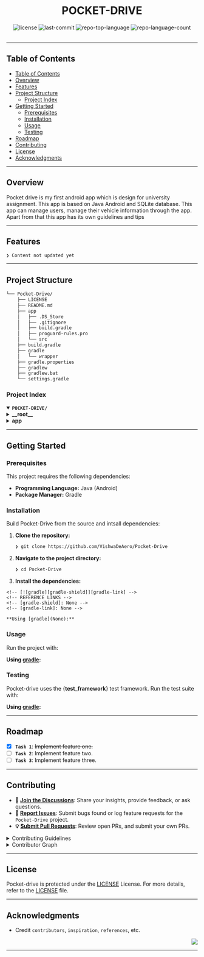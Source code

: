 <div id="top">

<!-- HEADER STYLE: CLASSIC -->
<div align="center">


# POCKET-DRIVE

<em></em>

<!-- BADGES -->
<img src="https://img.shields.io/github/license/VishwaDeAero/Pocket-Drive?style=default&logo=opensourceinitiative&logoColor=white&color=0080ff" alt="license">
<img src="https://img.shields.io/github/last-commit/VishwaDeAero/Pocket-Drive?style=default&logo=git&logoColor=white&color=0080ff" alt="last-commit">
<img src="https://img.shields.io/github/languages/top/VishwaDeAero/Pocket-Drive?style=default&color=0080ff" alt="repo-top-language">
<img src="https://img.shields.io/github/languages/count/VishwaDeAero/Pocket-Drive?style=default&color=0080ff" alt="repo-language-count">

<!-- default option, no dependency badges. -->


<!-- default option, no dependency badges. -->

</div>
<br>

---

## Table of Contents

- [Table of Contents](#table-of-contents)
- [Overview](#overview)
- [Features](#features)
- [Project Structure](#project-structure)
    - [Project Index](#project-index)
- [Getting Started](#getting-started)
    - [Prerequisites](#prerequisites)
    - [Installation](#installation)
    - [Usage](#usage)
    - [Testing](#testing)
- [Roadmap](#roadmap)
- [Contributing](#contributing)
- [License](#license)
- [Acknowledgments](#acknowledgments)

---

## Overview
Pocket drive is my first android app which is design for university assignment. This app is based on Java Android and SQLite database. This app can manage users, manage their vehicle information through the app. Apart from that this app has its own guidelines and tips


---

## Features

<code>❯ Content not updated yet</code>

---

## Project Structure

```sh
└── Pocket-Drive/
    ├── LICENSE
    ├── README.md
    ├── app
    │   ├── .DS_Store
    │   ├── .gitignore
    │   ├── build.gradle
    │   ├── proguard-rules.pro
    │   └── src
    ├── build.gradle
    ├── gradle
    │   └── wrapper
    ├── gradle.properties
    ├── gradlew
    ├── gradlew.bat
    └── settings.gradle
```

### Project Index

<details open>
	<summary><b><code>POCKET-DRIVE/</code></b></summary>
	<!-- __root__ Submodule -->
	<details>
		<summary><b>__root__</b></summary>
		<blockquote>
			<div class='directory-path' style='padding: 8px 0; color: #666;'>
				<code><b>⦿ __root__</b></code>
			<table style='width: 100%; border-collapse: collapse;'>
			<thead>
				<tr style='background-color: #f8f9fa;'>
					<th style='width: 30%; text-align: left; padding: 8px;'>File Name</th>
					<th style='text-align: left; padding: 8px;'>Summary</th>
				</tr>
			</thead>
				<tr style='border-bottom: 1px solid #eee;'>
					<td style='padding: 8px;'><b><a href='https://github.com/VishwaDeAero/Pocket-Drive/blob/master/LICENSE'>LICENSE</a></b></td>
					<td style='padding: 8px;'>Code>❯ Content not updated yet</code></td>
				</tr>
				<tr style='border-bottom: 1px solid #eee;'>
					<td style='padding: 8px;'><b><a href='https://github.com/VishwaDeAero/Pocket-Drive/blob/master/settings.gradle'>settings.gradle</a></b></td>
					<td style='padding: 8px;'>Code>❯ Content not updated yet</code></td>
				</tr>
				<tr style='border-bottom: 1px solid #eee;'>
					<td style='padding: 8px;'><b><a href='https://github.com/VishwaDeAero/Pocket-Drive/blob/master/gradlew.bat'>gradlew.bat</a></b></td>
					<td style='padding: 8px;'>Code>❯ Content not updated yet</code></td>
				</tr>
				<tr style='border-bottom: 1px solid #eee;'>
					<td style='padding: 8px;'><b><a href='https://github.com/VishwaDeAero/Pocket-Drive/blob/master/build.gradle'>build.gradle</a></b></td>
					<td style='padding: 8px;'>Code>❯ Content not updated yet</code></td>
				</tr>
			</table>
		</blockquote>
	</details>
	<!-- app Submodule -->
	<details>
		<summary><b>app</b></summary>
		<blockquote>
			<div class='directory-path' style='padding: 8px 0; color: #666;'>
				<code><b>⦿ app</b></code>
			<table style='width: 100%; border-collapse: collapse;'>
			<thead>
				<tr style='background-color: #f8f9fa;'>
					<th style='width: 30%; text-align: left; padding: 8px;'>File Name</th>
					<th style='text-align: left; padding: 8px;'>Summary</th>
				</tr>
			</thead>
				<tr style='border-bottom: 1px solid #eee;'>
					<td style='padding: 8px;'><b><a href='https://github.com/VishwaDeAero/Pocket-Drive/blob/master/app/build.gradle'>build.gradle</a></b></td>
					<td style='padding: 8px;'>Code>❯ Content not updated yet</code></td>
				</tr>
				<tr style='border-bottom: 1px solid #eee;'>
					<td style='padding: 8px;'><b><a href='https://github.com/VishwaDeAero/Pocket-Drive/blob/master/app/proguard-rules.pro'>proguard-rules.pro</a></b></td>
					<td style='padding: 8px;'>Code>❯ Content not updated yet</code></td>
				</tr>
			</table>
			<!-- src Submodule -->
			<details>
				<summary><b>src</b></summary>
				<blockquote>
					<div class='directory-path' style='padding: 8px 0; color: #666;'>
						<code><b>⦿ app.src</b></code>
					<!-- androidTest Submodule -->
					<details>
						<summary><b>androidTest</b></summary>
						<blockquote>
							<div class='directory-path' style='padding: 8px 0; color: #666;'>
								<code><b>⦿ app.src.androidTest</b></code>
							<!-- java Submodule -->
							<details>
								<summary><b>java</b></summary>
								<blockquote>
									<div class='directory-path' style='padding: 8px 0; color: #666;'>
										<code><b>⦿ app.src.androidTest.java</b></code>
									<!-- com Submodule -->
									<details>
										<summary><b>com</b></summary>
										<blockquote>
											<div class='directory-path' style='padding: 8px 0; color: #666;'>
												<code><b>⦿ app.src.androidTest.java.com</b></code>
											<!-- deaero Submodule -->
											<details>
												<summary><b>deaero</b></summary>
												<blockquote>
													<div class='directory-path' style='padding: 8px 0; color: #666;'>
														<code><b>⦿ app.src.androidTest.java.com.deaero</b></code>
													<!-- pocketdrive Submodule -->
													<details>
														<summary><b>pocketdrive</b></summary>
														<blockquote>
															<div class='directory-path' style='padding: 8px 0; color: #666;'>
																<code><b>⦿ app.src.androidTest.java.com.deaero.pocketdrive</b></code>
															<table style='width: 100%; border-collapse: collapse;'>
															<thead>
																<tr style='background-color: #f8f9fa;'>
																	<th style='width: 30%; text-align: left; padding: 8px;'>File Name</th>
																	<th style='text-align: left; padding: 8px;'>Summary</th>
																</tr>
															</thead>
																<tr style='border-bottom: 1px solid #eee;'>
																	<td style='padding: 8px;'><b><a href='https://github.com/VishwaDeAero/Pocket-Drive/blob/master/app/src/androidTest/java/com/deaero/pocketdrive/ExampleInstrumentedTest.java'>ExampleInstrumentedTest.java</a></b></td>
																	<td style='padding: 8px;'>Code>❯ Content not updated yet</code></td>
																</tr>
															</table>
														</blockquote>
													</details>
												</blockquote>
											</details>
										</blockquote>
									</details>
								</blockquote>
							</details>
						</blockquote>
					</details>
					<!-- debug Submodule -->
					<details>
						<summary><b>debug</b></summary>
						<blockquote>
							<div class='directory-path' style='padding: 8px 0; color: #666;'>
								<code><b>⦿ app.src.debug</b></code>
							<!-- res Submodule -->
							<details>
								<summary><b>res</b></summary>
								<blockquote>
									<div class='directory-path' style='padding: 8px 0; color: #666;'>
										<code><b>⦿ app.src.debug.res</b></code>
									<!-- mipmap-anydpi-v26 Submodule -->
									<details>
										<summary><b>mipmap-anydpi-v26</b></summary>
										<blockquote>
											<div class='directory-path' style='padding: 8px 0; color: #666;'>
												<code><b>⦿ app.src.debug.res.mipmap-anydpi-v26</b></code>
											<table style='width: 100%; border-collapse: collapse;'>
											<thead>
												<tr style='background-color: #f8f9fa;'>
													<th style='width: 30%; text-align: left; padding: 8px;'>File Name</th>
													<th style='text-align: left; padding: 8px;'>Summary</th>
												</tr>
											</thead>
												<tr style='border-bottom: 1px solid #eee;'>
													<td style='padding: 8px;'><b><a href='https://github.com/VishwaDeAero/Pocket-Drive/blob/master/app/src/debug/res/mipmap-anydpi-v26/ic_launcher.xml'>ic_launcher.xml</a></b></td>
													<td style='padding: 8px;'>Code>❯ Content not updated yet</code></td>
												</tr>
												<tr style='border-bottom: 1px solid #eee;'>
													<td style='padding: 8px;'><b><a href='https://github.com/VishwaDeAero/Pocket-Drive/blob/master/app/src/debug/res/mipmap-anydpi-v26/app_icon.xml'>app_icon.xml</a></b></td>
													<td style='padding: 8px;'>Code>❯ Content not updated yet</code></td>
												</tr>
												<tr style='border-bottom: 1px solid #eee;'>
													<td style='padding: 8px;'><b><a href='https://github.com/VishwaDeAero/Pocket-Drive/blob/master/app/src/debug/res/mipmap-anydpi-v26/ic_launcher_round.xml'>ic_launcher_round.xml</a></b></td>
													<td style='padding: 8px;'>Code>❯ Content not updated yet</code></td>
												</tr>
												<tr style='border-bottom: 1px solid #eee;'>
													<td style='padding: 8px;'><b><a href='https://github.com/VishwaDeAero/Pocket-Drive/blob/master/app/src/debug/res/mipmap-anydpi-v26/app_icon_round.xml'>app_icon_round.xml</a></b></td>
													<td style='padding: 8px;'>Code>❯ Content not updated yet</code></td>
												</tr>
											</table>
										</blockquote>
									</details>
									<!-- values Submodule -->
									<details>
										<summary><b>values</b></summary>
										<blockquote>
											<div class='directory-path' style='padding: 8px 0; color: #666;'>
												<code><b>⦿ app.src.debug.res.values</b></code>
											<table style='width: 100%; border-collapse: collapse;'>
											<thead>
												<tr style='background-color: #f8f9fa;'>
													<th style='width: 30%; text-align: left; padding: 8px;'>File Name</th>
													<th style='text-align: left; padding: 8px;'>Summary</th>
												</tr>
											</thead>
												<tr style='border-bottom: 1px solid #eee;'>
													<td style='padding: 8px;'><b><a href='https://github.com/VishwaDeAero/Pocket-Drive/blob/master/app/src/debug/res/values/ic_launcher_background.xml'>ic_launcher_background.xml</a></b></td>
													<td style='padding: 8px;'>Code>❯ Content not updated yet</code></td>
												</tr>
												<tr style='border-bottom: 1px solid #eee;'>
													<td style='padding: 8px;'><b><a href='https://github.com/VishwaDeAero/Pocket-Drive/blob/master/app/src/debug/res/values/app_icon_background.xml'>app_icon_background.xml</a></b></td>
													<td style='padding: 8px;'>Code>❯ Content not updated yet</code></td>
												</tr>
											</table>
										</blockquote>
									</details>
								</blockquote>
							</details>
						</blockquote>
					</details>
					<!-- main Submodule -->
					<details>
						<summary><b>main</b></summary>
						<blockquote>
							<div class='directory-path' style='padding: 8px 0; color: #666;'>
								<code><b>⦿ app.src.main</b></code>
							<table style='width: 100%; border-collapse: collapse;'>
							<thead>
								<tr style='background-color: #f8f9fa;'>
									<th style='width: 30%; text-align: left; padding: 8px;'>File Name</th>
									<th style='text-align: left; padding: 8px;'>Summary</th>
								</tr>
							</thead>
								<tr style='border-bottom: 1px solid #eee;'>
									<td style='padding: 8px;'><b><a href='https://github.com/VishwaDeAero/Pocket-Drive/blob/master/app/src/main/AndroidManifest.xml'>AndroidManifest.xml</a></b></td>
									<td style='padding: 8px;'>Code>❯ Content not updated yet</code></td>
								</tr>
							</table>
							<!-- java Submodule -->
							<details>
								<summary><b>java</b></summary>
								<blockquote>
									<div class='directory-path' style='padding: 8px 0; color: #666;'>
										<code><b>⦿ app.src.main.java</b></code>
									<!-- com Submodule -->
									<details>
										<summary><b>com</b></summary>
										<blockquote>
											<div class='directory-path' style='padding: 8px 0; color: #666;'>
												<code><b>⦿ app.src.main.java.com</b></code>
											<!-- deaero Submodule -->
											<details>
												<summary><b>deaero</b></summary>
												<blockquote>
													<div class='directory-path' style='padding: 8px 0; color: #666;'>
														<code><b>⦿ app.src.main.java.com.deaero</b></code>
													<!-- pocketdrive Submodule -->
													<details>
														<summary><b>pocketdrive</b></summary>
														<blockquote>
															<div class='directory-path' style='padding: 8px 0; color: #666;'>
																<code><b>⦿ app.src.main.java.com.deaero.pocketdrive</b></code>
															<table style='width: 100%; border-collapse: collapse;'>
															<thead>
																<tr style='background-color: #f8f9fa;'>
																	<th style='width: 30%; text-align: left; padding: 8px;'>File Name</th>
																	<th style='text-align: left; padding: 8px;'>Summary</th>
																</tr>
															</thead>
																<tr style='border-bottom: 1px solid #eee;'>
																	<td style='padding: 8px;'><b><a href='https://github.com/VishwaDeAero/Pocket-Drive/blob/master/app/src/main/java/com/deaero/pocketdrive/MotorCycleGuide.java'>MotorCycleGuide.java</a></b></td>
																	<td style='padding: 8px;'>Code>❯ Content not updated yet</code></td>
																</tr>
																<tr style='border-bottom: 1px solid #eee;'>
																	<td style='padding: 8px;'><b><a href='https://github.com/VishwaDeAero/Pocket-Drive/blob/master/app/src/main/java/com/deaero/pocketdrive/AddVehicle.java'>AddVehicle.java</a></b></td>
																	<td style='padding: 8px;'>Code>❯ Content not updated yet</code></td>
																</tr>
																<tr style='border-bottom: 1px solid #eee;'>
																	<td style='padding: 8px;'><b><a href='https://github.com/VishwaDeAero/Pocket-Drive/blob/master/app/src/main/java/com/deaero/pocketdrive/MyRecords.java'>MyRecords.java</a></b></td>
																	<td style='padding: 8px;'>Code>❯ Content not updated yet</code></td>
																</tr>
																<tr style='border-bottom: 1px solid #eee;'>
																	<td style='padding: 8px;'><b><a href='https://github.com/VishwaDeAero/Pocket-Drive/blob/master/app/src/main/java/com/deaero/pocketdrive/MyDatabaseHelper.java'>MyDatabaseHelper.java</a></b></td>
																	<td style='padding: 8px;'>Code>❯ Content not updated yet</code></td>
																</tr>
																<tr style='border-bottom: 1px solid #eee;'>
																	<td style='padding: 8px;'><b><a href='https://github.com/VishwaDeAero/Pocket-Drive/blob/master/app/src/main/java/com/deaero/pocketdrive/AddInsurance.java'>AddInsurance.java</a></b></td>
																	<td style='padding: 8px;'>Code>❯ Content not updated yet</code></td>
																</tr>
																<tr style='border-bottom: 1px solid #eee;'>
																	<td style='padding: 8px;'><b><a href='https://github.com/VishwaDeAero/Pocket-Drive/blob/master/app/src/main/java/com/deaero/pocketdrive/CarGuide.java'>CarGuide.java</a></b></td>
																	<td style='padding: 8px;'>Code>❯ Content not updated yet</code></td>
																</tr>
																<tr style='border-bottom: 1px solid #eee;'>
																	<td style='padding: 8px;'><b><a href='https://github.com/VishwaDeAero/Pocket-Drive/blob/master/app/src/main/java/com/deaero/pocketdrive/AddService.java'>AddService.java</a></b></td>
																	<td style='padding: 8px;'>Code>❯ Content not updated yet</code></td>
																</tr>
																<tr style='border-bottom: 1px solid #eee;'>
																	<td style='padding: 8px;'><b><a href='https://github.com/VishwaDeAero/Pocket-Drive/blob/master/app/src/main/java/com/deaero/pocketdrive/VehicleMenu.java'>VehicleMenu.java</a></b></td>
																	<td style='padding: 8px;'>Code>❯ Content not updated yet</code></td>
																</tr>
																<tr style='border-bottom: 1px solid #eee;'>
																	<td style='padding: 8px;'><b><a href='https://github.com/VishwaDeAero/Pocket-Drive/blob/master/app/src/main/java/com/deaero/pocketdrive/AddLicense.java'>AddLicense.java</a></b></td>
																	<td style='padding: 8px;'>Code>❯ Content not updated yet</code></td>
																</tr>
																<tr style='border-bottom: 1px solid #eee;'>
																	<td style='padding: 8px;'><b><a href='https://github.com/VishwaDeAero/Pocket-Drive/blob/master/app/src/main/java/com/deaero/pocketdrive/CustomAdapter.java'>CustomAdapter.java</a></b></td>
																	<td style='padding: 8px;'>Code>❯ Content not updated yet</code></td>
																</tr>
																<tr style='border-bottom: 1px solid #eee;'>
																	<td style='padding: 8px;'><b><a href='https://github.com/VishwaDeAero/Pocket-Drive/blob/master/app/src/main/java/com/deaero/pocketdrive/MainActivity.java'>MainActivity.java</a></b></td>
																	<td style='padding: 8px;'>Code>❯ Content not updated yet</code></td>
																</tr>
															</table>
														</blockquote>
													</details>
												</blockquote>
											</details>
										</blockquote>
									</details>
								</blockquote>
							</details>
							<!-- res Submodule -->
							<details>
								<summary><b>res</b></summary>
								<blockquote>
									<div class='directory-path' style='padding: 8px 0; color: #666;'>
										<code><b>⦿ app.src.main.res</b></code>
									<!-- menu Submodule -->
									<details>
										<summary><b>menu</b></summary>
										<blockquote>
											<div class='directory-path' style='padding: 8px 0; color: #666;'>
												<code><b>⦿ app.src.main.res.menu</b></code>
											<table style='width: 100%; border-collapse: collapse;'>
											<thead>
												<tr style='background-color: #f8f9fa;'>
													<th style='width: 30%; text-align: left; padding: 8px;'>File Name</th>
													<th style='text-align: left; padding: 8px;'>Summary</th>
												</tr>
											</thead>
												<tr style='border-bottom: 1px solid #eee;'>
													<td style='padding: 8px;'><b><a href='https://github.com/VishwaDeAero/Pocket-Drive/blob/master/app/src/main/res/menu/menu_motor_cycle_guide.xml'>menu_motor_cycle_guide.xml</a></b></td>
													<td style='padding: 8px;'>Code>❯ Content not updated yet</code></td>
												</tr>
											</table>
										</blockquote>
									</details>
									<!-- values-w600dp Submodule -->
									<details>
										<summary><b>values-w600dp</b></summary>
										<blockquote>
											<div class='directory-path' style='padding: 8px 0; color: #666;'>
												<code><b>⦿ app.src.main.res.values-w600dp</b></code>
											<table style='width: 100%; border-collapse: collapse;'>
											<thead>
												<tr style='background-color: #f8f9fa;'>
													<th style='width: 30%; text-align: left; padding: 8px;'>File Name</th>
													<th style='text-align: left; padding: 8px;'>Summary</th>
												</tr>
											</thead>
												<tr style='border-bottom: 1px solid #eee;'>
													<td style='padding: 8px;'><b><a href='https://github.com/VishwaDeAero/Pocket-Drive/blob/master/app/src/main/res/values-w600dp/dimens.xml'>dimens.xml</a></b></td>
													<td style='padding: 8px;'>Code>❯ Content not updated yet</code></td>
												</tr>
											</table>
										</blockquote>
									</details>
									<!-- mipmap-anydpi-v26 Submodule -->
									<details>
										<summary><b>mipmap-anydpi-v26</b></summary>
										<blockquote>
											<div class='directory-path' style='padding: 8px 0; color: #666;'>
												<code><b>⦿ app.src.main.res.mipmap-anydpi-v26</b></code>
											<table style='width: 100%; border-collapse: collapse;'>
											<thead>
												<tr style='background-color: #f8f9fa;'>
													<th style='width: 30%; text-align: left; padding: 8px;'>File Name</th>
													<th style='text-align: left; padding: 8px;'>Summary</th>
												</tr>
											</thead>
												<tr style='border-bottom: 1px solid #eee;'>
													<td style='padding: 8px;'><b><a href='https://github.com/VishwaDeAero/Pocket-Drive/blob/master/app/src/main/res/mipmap-anydpi-v26/ic_launcher.xml'>ic_launcher.xml</a></b></td>
													<td style='padding: 8px;'>Code>❯ Content not updated yet</code></td>
												</tr>
												<tr style='border-bottom: 1px solid #eee;'>
													<td style='padding: 8px;'><b><a href='https://github.com/VishwaDeAero/Pocket-Drive/blob/master/app/src/main/res/mipmap-anydpi-v26/ic_launcher_round.xml'>ic_launcher_round.xml</a></b></td>
													<td style='padding: 8px;'>Code>❯ Content not updated yet</code></td>
												</tr>
											</table>
										</blockquote>
									</details>
									<!-- drawable Submodule -->
									<details>
										<summary><b>drawable</b></summary>
										<blockquote>
											<div class='directory-path' style='padding: 8px 0; color: #666;'>
												<code><b>⦿ app.src.main.res.drawable</b></code>
											<table style='width: 100%; border-collapse: collapse;'>
											<thead>
												<tr style='background-color: #f8f9fa;'>
													<th style='width: 30%; text-align: left; padding: 8px;'>File Name</th>
													<th style='text-align: left; padding: 8px;'>Summary</th>
												</tr>
											</thead>
												<tr style='border-bottom: 1px solid #eee;'>
													<td style='padding: 8px;'><b><a href='https://github.com/VishwaDeAero/Pocket-Drive/blob/master/app/src/main/res/drawable/ic_baseline_add_24.xml'>ic_baseline_add_24.xml</a></b></td>
													<td style='padding: 8px;'>Code>❯ Content not updated yet</code></td>
												</tr>
											</table>
										</blockquote>
									</details>
									<!-- values-w1240dp Submodule -->
									<details>
										<summary><b>values-w1240dp</b></summary>
										<blockquote>
											<div class='directory-path' style='padding: 8px 0; color: #666;'>
												<code><b>⦿ app.src.main.res.values-w1240dp</b></code>
											<table style='width: 100%; border-collapse: collapse;'>
											<thead>
												<tr style='background-color: #f8f9fa;'>
													<th style='width: 30%; text-align: left; padding: 8px;'>File Name</th>
													<th style='text-align: left; padding: 8px;'>Summary</th>
												</tr>
											</thead>
												<tr style='border-bottom: 1px solid #eee;'>
													<td style='padding: 8px;'><b><a href='https://github.com/VishwaDeAero/Pocket-Drive/blob/master/app/src/main/res/values-w1240dp/dimens.xml'>dimens.xml</a></b></td>
													<td style='padding: 8px;'>Code>❯ Content not updated yet</code></td>
												</tr>
											</table>
										</blockquote>
									</details>
									<!-- xml Submodule -->
									<details>
										<summary><b>xml</b></summary>
										<blockquote>
											<div class='directory-path' style='padding: 8px 0; color: #666;'>
												<code><b>⦿ app.src.main.res.xml</b></code>
											<table style='width: 100%; border-collapse: collapse;'>
											<thead>
												<tr style='background-color: #f8f9fa;'>
													<th style='width: 30%; text-align: left; padding: 8px;'>File Name</th>
													<th style='text-align: left; padding: 8px;'>Summary</th>
												</tr>
											</thead>
												<tr style='border-bottom: 1px solid #eee;'>
													<td style='padding: 8px;'><b><a href='https://github.com/VishwaDeAero/Pocket-Drive/blob/master/app/src/main/res/xml/data_extraction_rules.xml'>data_extraction_rules.xml</a></b></td>
													<td style='padding: 8px;'>Code>❯ Content not updated yet</code></td>
												</tr>
												<tr style='border-bottom: 1px solid #eee;'>
													<td style='padding: 8px;'><b><a href='https://github.com/VishwaDeAero/Pocket-Drive/blob/master/app/src/main/res/xml/backup_rules.xml'>backup_rules.xml</a></b></td>
													<td style='padding: 8px;'>Code>❯ Content not updated yet</code></td>
												</tr>
											</table>
										</blockquote>
									</details>
									<!-- values Submodule -->
									<details>
										<summary><b>values</b></summary>
										<blockquote>
											<div class='directory-path' style='padding: 8px 0; color: #666;'>
												<code><b>⦿ app.src.main.res.values</b></code>
											<table style='width: 100%; border-collapse: collapse;'>
											<thead>
												<tr style='background-color: #f8f9fa;'>
													<th style='width: 30%; text-align: left; padding: 8px;'>File Name</th>
													<th style='text-align: left; padding: 8px;'>Summary</th>
												</tr>
											</thead>
												<tr style='border-bottom: 1px solid #eee;'>
													<td style='padding: 8px;'><b><a href='https://github.com/VishwaDeAero/Pocket-Drive/blob/master/app/src/main/res/values/strings.xml'>strings.xml</a></b></td>
													<td style='padding: 8px;'>Code>❯ Content not updated yet</code></td>
												</tr>
												<tr style='border-bottom: 1px solid #eee;'>
													<td style='padding: 8px;'><b><a href='https://github.com/VishwaDeAero/Pocket-Drive/blob/master/app/src/main/res/values/dimens.xml'>dimens.xml</a></b></td>
													<td style='padding: 8px;'>Code>❯ Content not updated yet</code></td>
												</tr>
												<tr style='border-bottom: 1px solid #eee;'>
													<td style='padding: 8px;'><b><a href='https://github.com/VishwaDeAero/Pocket-Drive/blob/master/app/src/main/res/values/themes.xml'>themes.xml</a></b></td>
													<td style='padding: 8px;'>Code>❯ Content not updated yet</code></td>
												</tr>
												<tr style='border-bottom: 1px solid #eee;'>
													<td style='padding: 8px;'><b><a href='https://github.com/VishwaDeAero/Pocket-Drive/blob/master/app/src/main/res/values/colors.xml'>colors.xml</a></b></td>
													<td style='padding: 8px;'>Code>❯ Content not updated yet</code></td>
												</tr>
											</table>
										</blockquote>
									</details>
									<!-- values-land Submodule -->
									<details>
										<summary><b>values-land</b></summary>
										<blockquote>
											<div class='directory-path' style='padding: 8px 0; color: #666;'>
												<code><b>⦿ app.src.main.res.values-land</b></code>
											<table style='width: 100%; border-collapse: collapse;'>
											<thead>
												<tr style='background-color: #f8f9fa;'>
													<th style='width: 30%; text-align: left; padding: 8px;'>File Name</th>
													<th style='text-align: left; padding: 8px;'>Summary</th>
												</tr>
											</thead>
												<tr style='border-bottom: 1px solid #eee;'>
													<td style='padding: 8px;'><b><a href='https://github.com/VishwaDeAero/Pocket-Drive/blob/master/app/src/main/res/values-land/dimens.xml'>dimens.xml</a></b></td>
													<td style='padding: 8px;'>Code>❯ Content not updated yet</code></td>
												</tr>
											</table>
										</blockquote>
									</details>
									<!-- values-night Submodule -->
									<details>
										<summary><b>values-night</b></summary>
										<blockquote>
											<div class='directory-path' style='padding: 8px 0; color: #666;'>
												<code><b>⦿ app.src.main.res.values-night</b></code>
											<table style='width: 100%; border-collapse: collapse;'>
											<thead>
												<tr style='background-color: #f8f9fa;'>
													<th style='width: 30%; text-align: left; padding: 8px;'>File Name</th>
													<th style='text-align: left; padding: 8px;'>Summary</th>
												</tr>
											</thead>
												<tr style='border-bottom: 1px solid #eee;'>
													<td style='padding: 8px;'><b><a href='https://github.com/VishwaDeAero/Pocket-Drive/blob/master/app/src/main/res/values-night/themes.xml'>themes.xml</a></b></td>
													<td style='padding: 8px;'>Code>❯ Content not updated yet</code></td>
												</tr>
											</table>
										</blockquote>
									</details>
									<!-- layout Submodule -->
									<details>
										<summary><b>layout</b></summary>
										<blockquote>
											<div class='directory-path' style='padding: 8px 0; color: #666;'>
												<code><b>⦿ app.src.main.res.layout</b></code>
											<table style='width: 100%; border-collapse: collapse;'>
											<thead>
												<tr style='background-color: #f8f9fa;'>
													<th style='width: 30%; text-align: left; padding: 8px;'>File Name</th>
													<th style='text-align: left; padding: 8px;'>Summary</th>
												</tr>
											</thead>
												<tr style='border-bottom: 1px solid #eee;'>
													<td style='padding: 8px;'><b><a href='https://github.com/VishwaDeAero/Pocket-Drive/blob/master/app/src/main/res/layout/add_vehicle.xml'>add_vehicle.xml</a></b></td>
													<td style='padding: 8px;'>Code>❯ Content not updated yet</code></td>
												</tr>
												<tr style='border-bottom: 1px solid #eee;'>
													<td style='padding: 8px;'><b><a href='https://github.com/VishwaDeAero/Pocket-Drive/blob/master/app/src/main/res/layout/add_insurance.xml'>add_insurance.xml</a></b></td>
													<td style='padding: 8px;'>Code>❯ Content not updated yet</code></td>
												</tr>
												<tr style='border-bottom: 1px solid #eee;'>
													<td style='padding: 8px;'><b><a href='https://github.com/VishwaDeAero/Pocket-Drive/blob/master/app/src/main/res/layout/vehicle_btn.xml'>vehicle_btn.xml</a></b></td>
													<td style='padding: 8px;'>Code>❯ Content not updated yet</code></td>
												</tr>
												<tr style='border-bottom: 1px solid #eee;'>
													<td style='padding: 8px;'><b><a href='https://github.com/VishwaDeAero/Pocket-Drive/blob/master/app/src/main/res/layout/motor_cycle_guide.xml'>motor_cycle_guide.xml</a></b></td>
													<td style='padding: 8px;'>Code>❯ Content not updated yet</code></td>
												</tr>
												<tr style='border-bottom: 1px solid #eee;'>
													<td style='padding: 8px;'><b><a href='https://github.com/VishwaDeAero/Pocket-Drive/blob/master/app/src/main/res/layout/add_service.xml'>add_service.xml</a></b></td>
													<td style='padding: 8px;'>Code>❯ Content not updated yet</code></td>
												</tr>
												<tr style='border-bottom: 1px solid #eee;'>
													<td style='padding: 8px;'><b><a href='https://github.com/VishwaDeAero/Pocket-Drive/blob/master/app/src/main/res/layout/vehicle_menu.xml'>vehicle_menu.xml</a></b></td>
													<td style='padding: 8px;'>Code>❯ Content not updated yet</code></td>
												</tr>
												<tr style='border-bottom: 1px solid #eee;'>
													<td style='padding: 8px;'><b><a href='https://github.com/VishwaDeAero/Pocket-Drive/blob/master/app/src/main/res/layout/activity_main.xml'>activity_main.xml</a></b></td>
													<td style='padding: 8px;'>Code>❯ Content not updated yet</code></td>
												</tr>
												<tr style='border-bottom: 1px solid #eee;'>
													<td style='padding: 8px;'><b><a href='https://github.com/VishwaDeAero/Pocket-Drive/blob/master/app/src/main/res/layout/add_license.xml'>add_license.xml</a></b></td>
													<td style='padding: 8px;'>Code>❯ Content not updated yet</code></td>
												</tr>
												<tr style='border-bottom: 1px solid #eee;'>
													<td style='padding: 8px;'><b><a href='https://github.com/VishwaDeAero/Pocket-Drive/blob/master/app/src/main/res/layout/car_guide.xml'>car_guide.xml</a></b></td>
													<td style='padding: 8px;'>Code>❯ Content not updated yet</code></td>
												</tr>
												<tr style='border-bottom: 1px solid #eee;'>
													<td style='padding: 8px;'><b><a href='https://github.com/VishwaDeAero/Pocket-Drive/blob/master/app/src/main/res/layout/my_records.xml'>my_records.xml</a></b></td>
													<td style='padding: 8px;'>Code>❯ Content not updated yet</code></td>
												</tr>
											</table>
										</blockquote>
									</details>
								</blockquote>
							</details>
						</blockquote>
					</details>
					<!-- test Submodule -->
					<details>
						<summary><b>test</b></summary>
						<blockquote>
							<div class='directory-path' style='padding: 8px 0; color: #666;'>
								<code><b>⦿ app.src.test</b></code>
							<!-- java Submodule -->
							<details>
								<summary><b>java</b></summary>
								<blockquote>
									<div class='directory-path' style='padding: 8px 0; color: #666;'>
										<code><b>⦿ app.src.test.java</b></code>
									<!-- com Submodule -->
									<details>
										<summary><b>com</b></summary>
										<blockquote>
											<div class='directory-path' style='padding: 8px 0; color: #666;'>
												<code><b>⦿ app.src.test.java.com</b></code>
											<!-- deaero Submodule -->
											<details>
												<summary><b>deaero</b></summary>
												<blockquote>
													<div class='directory-path' style='padding: 8px 0; color: #666;'>
														<code><b>⦿ app.src.test.java.com.deaero</b></code>
													<!-- pocketdrive Submodule -->
													<details>
														<summary><b>pocketdrive</b></summary>
														<blockquote>
															<div class='directory-path' style='padding: 8px 0; color: #666;'>
																<code><b>⦿ app.src.test.java.com.deaero.pocketdrive</b></code>
															<table style='width: 100%; border-collapse: collapse;'>
															<thead>
																<tr style='background-color: #f8f9fa;'>
																	<th style='width: 30%; text-align: left; padding: 8px;'>File Name</th>
																	<th style='text-align: left; padding: 8px;'>Summary</th>
																</tr>
															</thead>
																<tr style='border-bottom: 1px solid #eee;'>
																	<td style='padding: 8px;'><b><a href='https://github.com/VishwaDeAero/Pocket-Drive/blob/master/app/src/test/java/com/deaero/pocketdrive/ExampleUnitTest.java'>ExampleUnitTest.java</a></b></td>
																	<td style='padding: 8px;'>Code>❯ Content not updated yet</code></td>
																</tr>
															</table>
														</blockquote>
													</details>
												</blockquote>
											</details>
										</blockquote>
									</details>
								</blockquote>
							</details>
						</blockquote>
					</details>
				</blockquote>
			</details>
		</blockquote>
	</details>
</details>

---

## Getting Started

### Prerequisites

This project requires the following dependencies:

- **Programming Language:** Java (Android)
- **Package Manager:** Gradle

### Installation

Build Pocket-Drive from the source and intsall dependencies:

1. **Clone the repository:**

    ```sh
    ❯ git clone https://github.com/VishwaDeAero/Pocket-Drive
    ```

2. **Navigate to the project directory:**

    ```sh
    ❯ cd Pocket-Drive
    ```

3. **Install the dependencies:**

<!-- SHIELDS BADGE CURRENTLY DISABLED -->
	<!-- [![gradle][gradle-shield]][gradle-link] -->
	<!-- REFERENCE LINKS -->
	<!-- [gradle-shield]: None -->
	<!-- [gradle-link]: None -->

	**Using [gradle](None):**


### Usage

Run the project with:

**Using [gradle](None):**

### Testing

Pocket-drive uses the {__test_framework__} test framework. Run the test suite with:

**Using [gradle](None):**

---

## Roadmap

- [X] **`Task 1`**: <strike>Implement feature one.</strike>
- [ ] **`Task 2`**: Implement feature two.
- [ ] **`Task 3`**: Implement feature three.

---

## Contributing

- **💬 [Join the Discussions](https://github.com/VishwaDeAero/Pocket-Drive/discussions)**: Share your insights, provide feedback, or ask questions.
- **🐛 [Report Issues](https://github.com/VishwaDeAero/Pocket-Drive/issues)**: Submit bugs found or log feature requests for the `Pocket-Drive` project.
- **💡 [Submit Pull Requests](https://github.com/VishwaDeAero/Pocket-Drive/blob/main/CONTRIBUTING.md)**: Review open PRs, and submit your own PRs.

<details closed>
<summary>Contributing Guidelines</summary>

1. **Fork the Repository**: Start by forking the project repository to your github account.
2. **Clone Locally**: Clone the forked repository to your local machine using a git client.
   ```sh
   git clone https://github.com/VishwaDeAero/Pocket-Drive
   ```
3. **Create a New Branch**: Always work on a new branch, giving it a descriptive name.
   ```sh
   git checkout -b new-feature-x
   ```
4. **Make Your Changes**: Develop and test your changes locally.
5. **Commit Your Changes**: Commit with a clear message describing your updates.
   ```sh
   git commit -m 'Implemented new feature x.'
   ```
6. **Push to github**: Push the changes to your forked repository.
   ```sh
   git push origin new-feature-x
   ```
7. **Submit a Pull Request**: Create a PR against the original project repository. Clearly describe the changes and their motivations.
8. **Review**: Once your PR is reviewed and approved, it will be merged into the main branch. Congratulations on your contribution!
</details>

<details closed>
<summary>Contributor Graph</summary>
<br>
<p align="left">
   <a href="https://github.com{/VishwaDeAero/Pocket-Drive/}graphs/contributors">
      <img src="https://contrib.rocks/image?repo=VishwaDeAero/Pocket-Drive">
   </a>
</p>
</details>

---

## License

Pocket-drive is protected under the [LICENSE](https://choosealicense.com/licenses) License. For more details, refer to the [LICENSE](https://choosealicense.com/licenses/) file.

---

## Acknowledgments

- Credit `contributors`, `inspiration`, `references`, etc.

<div align="right">

[![][back-to-top]](#top)

</div>


[back-to-top]: https://img.shields.io/badge/-BACK_TO_TOP-151515?style=flat-square


---
